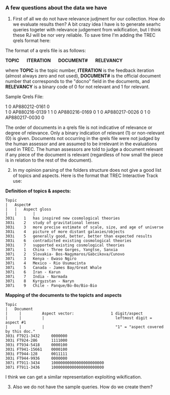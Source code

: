 ### A few questions about the data we have

1) First of all we do not have relevance judjment for our collection. How do we evaluate results then? A bit crazy idea I have is to generate searhc queries togeter with relevance judgement from wikification, but I think these RJ will be nor very reliable.
To save time I'm adding the TREC qrels format here:

The format of a qrels file is as follows:

**TOPIC**      **ITERATION**      **DOCUMENT#**      **RELEVANCY** 

where **TOPIC** is the topic number,
**ITERATION** is the feedback iteration (almost always zero and not used),
**DOCUMENT#** is the official document number that corresponds to the "docno" field in the documents, and
**RELEVANCY** is a binary code of 0 for not relevant and 1 for relevant.

Sample Qrels File:

1 0 AP880212-0161 0  
1 0 AP880216-0139 1 
1 0 AP880216-0169 0 
1 0 AP880217-0026 0 
1 0 AP880217-0030 0 

The order of documents in a qrels file is not indicative of relevance or degree of relevance. 
Only a binary indication of relevant (1) or non-relevant (0) is given. 
Documents not occurring in the qrels file were not judged by the human assessor and are assumed to be irrelevant in the evaluations used in TREC. 
The human assessors are told to judge a document relevant if any piece of the document is relevant (regardless of how small the piece is in relation to the rest of the document).

2) In my opinion parsing of the folders structure does not give a good list of topics and aspects. 
Here is the format that TREC Interactive Track use:

**Definition of topics & aspects:**
```
Topic  
|	Aspect# 
|	|	Aspect gloss  
|	|       |   
303i	1	has inspired new cosmological theories  
303i	2	study of gravitational lenses  
303i	3	more precise estimate of scale, size, and age of universe  
303i	4	picture of more distant galaxies/objects  
303i	5	generally good, better, better than expected results  
303i	6	contradicted existing cosmological theories  
303i	7	supported existing cosmological theories  
307i	1	China - Three Gorges, Yangtse, Sanxia  
307i	2	Slovakia- Bos-Nagymaros/Gabcikova/Cunovo  
307i	3	Kenya - Ewaso Ngiro  
307i	4	Mexico - Rio Usumacinta  
307i	5	Canada - James Bay/Great Whale  
307i	6	Iran - Karun  
307i	7	India - Narmada  
307i	8	Kyrgyzstan - Naryn  
307i	9	Chile - Panque/Bo-Bo/Bio-Bio 
```

**Mapping of the documents to the topicts and aspects**
```
Topic  
|   Document  
|	  |	        Aspect vector:                1 digit/aspect  
|	  |	        |	                            leftmost digit = aspect #1  
|	  |	        |	                            "1" = "aspect covered by this doc."  
303i FT921-3432		0000000  
303i FT924-286		1111000  
303i FT934-5418		0000100  
303i FT941-15661	0000100  
303i FT944-128		0011111  
303i FT944-9936		0000000  
307i FT911-3434		10000000000000000000000  
307i FT911-3436		10000000000000000000000
```

I think we can get a similar representation exploiting wikification.

3) Also we do not have the sample queries. How do we create them? 


